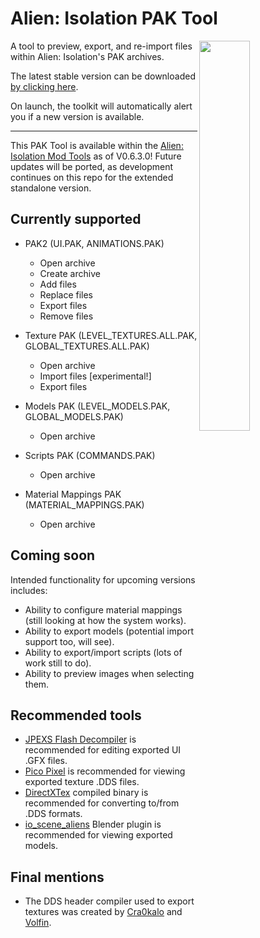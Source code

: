 # Alien: Isolation PAK Tool

<img src="https://i.imgur.com/CNAPK4r.png" align="right" width="40%">

A tool to preview, export, and re-import files within Alien: Isolation's PAK archives.

The latest stable version can be downloaded [by clicking here](https://github.com/MattFiler/AlienPAK/raw/master/AlienPAK.exe).

On launch, the toolkit will automatically alert you if a new version is available.

***

This PAK Tool is available within the [Alien: Isolation Mod Tools](https://github.com/MattFiler/LegendPlugin) as of V0.6.3.0! Future updates will be ported, as development continues on this repo for the extended standalone version.


## Currently supported

- PAK2 (UI.PAK, ANIMATIONS.PAK)
  - Open archive
  - Create archive
  - Add files
  - Replace files
  - Export files
  - Remove files
  
- Texture PAK (LEVEL_TEXTURES.ALL.PAK, GLOBAL_TEXTURES.ALL.PAK)
  - Open archive
  - Import files [experimental!]
  - Export files

- Models PAK (LEVEL_MODELS.PAK, GLOBAL_MODELS.PAK)
	- Open archive

- Scripts PAK (COMMANDS.PAK)
	- Open archive

- Material Mappings PAK (MATERIAL_MAPPINGS.PAK)
	- Open archive


## Coming soon

Intended functionality for upcoming versions includes: 
- Ability to configure material mappings (still looking at how the system works).
- Ability to export models (potential import support too, will see).
- Ability to export/import scripts (lots of work still to do).
- Ability to preview images when selecting them.


## Recommended tools

 * [JPEXS Flash Decompiler](https://github.com/jindrapetrik/jpexs-decompiler) is recommended for editing exported UI .GFX files.
 * [Pico Pixel](https://pixelandpolygon.com/) is recommended for viewing exported texture .DDS files.
 * [DirectXTex](https://github.com/microsoft/DirectXTex/releases) compiled binary is recommended for converting to/from .DDS formats.
 * [io_scene_aliens](https://forum.xentax.com/viewtopic.php?t=12079&start=90#p103131) Blender plugin is recommended for viewing exported models.


## Final mentions

 * The DDS header compiler used to export textures was created by [Cra0kalo](https://github.com/cra0kalo) and [Volfin](https://github.com/volfin). 
